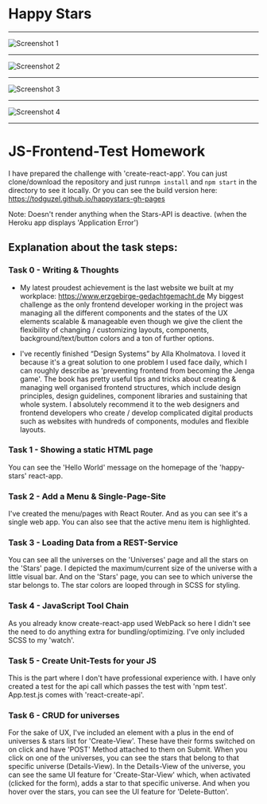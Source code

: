 # Happy Stars
_______________________________________________

![Screenshot 1](https://i.imgur.com/qVVWJM9.gif)
_______________________________________________

![Screenshot 2](https://i.imgur.com/jsKYLFh.gif)
_______________________________________________

![Screenshot 3](https://i.imgur.com/keBHQeb.gif)
_______________________________________________

![Screenshot 4](https://i.imgur.com/4a3qCyv.gif)
_______________________________________________

# JS-Frontend-Test Homework

I have prepared the challenge with 'create-react-app'.
You can just clone/download the repository and just run`npm install` and `npm start` in the directory to see it locally.
Or you can see the build version here: https://todguzel.github.io/happystars-gh-pages

Note: Doesn't render anything when the Stars-API is deactive. (when the Heroku app displays 'Application Error')

## Explanation about the task steps:

### Task 0 - Writing & Thoughts

* My latest proudest achievement is the last website we built at my workplace: https://www.erzgebirge-gedachtgemacht.de
My biggest challenge as the only frontend developer working in the project was managing all the different components and the states of the UX elements scalable & manageable even though we give the client the flexibility of changing / customizing layouts, components, background/text/button colors and a ton of further options.

* I've recently finished “Design Systems” by Alla Kholmatova. I loved it because it's a great solution to one problem I used face daily, which I can roughly describe as 'preventing frontend from becoming the Jenga game'. The book has pretty useful tips and tricks about creating & managing well organised frontend structures, which include design principles, design guidelines, component libraries and sustaining that whole system. I absolutely recommend it to the web designers and frontend developers who create / develop complicated digital products such as websites with hundreds of components, modules and flexible layouts.

### Task 1 - Showing a static HTML page

You can see the 'Hello World' message on the homepage of the 'happy-stars' react-app.

### Task 2 - Add a Menu & Single-Page-Site

I've created the menu/pages with React Router. And as you can see it's a single web app. You can also see that the active menu item is highlighted.

### Task 3 - Loading Data from a REST-Service

You can see all the universes on the 'Universes' page and all the stars on the 'Stars' page.
I depicted the maximum/current size of the universe with a little visual bar. And on the 'Stars' page, you can see to which universe the star belongs to. The star colors are looped through in SCSS for styling.

### Task 4 - JavaScript Tool Chain

As you already know create-react-app used WebPack so here I didn't see the need to do anything extra for bundling/optimizing. I've only included SCSS to my 'watch'.

### Task 5 - Create Unit-Tests for your JS

This is the part where I don't have professional experience with. I have only created a test for the api call which passes the test with 'npm test'. App.test.js comes with 'react-create-api'.

### Task 6 - CRUD for universes

For the sake of UX, I've included an element with a plus in the end of universes & stars list for 'Create-View'. These have their forms switched on on click and have 'POST' Method attached to them on Submit. When you click on one of the universes, you can see the stars that belong to that specific universe (Details-View). In the Details-View of the universe, you can see the same UI feature for 'Create-Star-View' which, when activated (clicked for the form), adds a star to that specific universe. And when you hover over the stars, you can see the UI feature for 'Delete-Button'.
